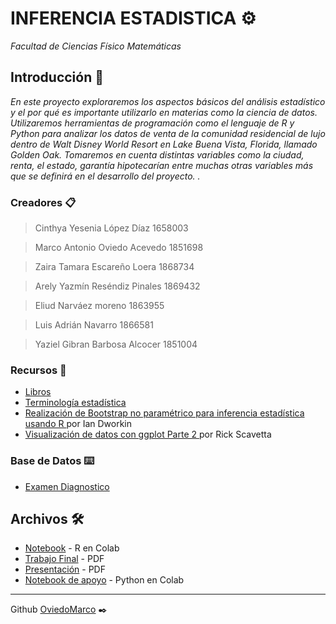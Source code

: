 # INFERENCIA ESTADISTICA ⚙️

_Facultad de Ciencias Físico Matemáticas_

## Introducción 🚀

_En este proyecto exploraremos los aspectos básicos del análisis estadístico y el por qué es importante utilizarlo en materias como la ciencia de datos. Utilizaremos herramientas de programación como el lenguaje de R y Python para analizar los datos de venta de la comunidad residencial de lujo dentro de Walt Disney World Resort en Lake Buena Vista, Florida, llamado Golden Oak. Tomaremos en cuenta distintas variables como la ciudad, renta, el estado, garantía hipotecarían entre muchas otras variables más que se definirá en el desarrollo del proyecto. ._

### Creadores 📋

>Cinthya Yesenia López Díaz 1658003  

>Marco Antonio Oviedo Acevedo 1851698 

>Zaira Tamara Escareño Loera 1868734 

>Arely Yazmín Reséndiz Pinales 1869432  

>Eliud Narváez moreno 1863955 

>Luis Adrián Navarro 1866581 

>Yaziel Gibran Barbosa Alcocer 1851004 

### Recursos 📖

* [Libros](https://github.com/mayraberrones94/Ciencia_de_Datos/tree/master/Mineria-datos/Libros) 
* <a href="http://www.statisticshowto.com/"> Terminología estadística </a><br>
* <a href="https://www.youtube.com/watch?v=TP6r5CTd9yM">Realización de Bootstrap no paramétrico para inferencia estadística usando R </a> por Ian Dworkin<br>
* <a href="https://www.datacamp.com/tracks/data-visualization-with-r"> Visualización de datos con ggplot Parte 2 </a> por Rick Scavetta <br>

### Base de Datos ⌨️

* [Examen Diagnostico](https://github.com/OviedoMarco/Mineria_de_datos/blob/main/Examen_1851698.pdf)

## Archivos 🛠️

* [Notebook](https://github.com/OviedoMarco/INFERENCIA_ESTADISTICA/blob/main/PIA_INFERENCIA_ESTADISTICA.ipynb) - R en Colab
* [Trabajo Final](https://github.com/OviedoMarco/INFERENCIA_ESTADISTICA/blob/main/pia%20inferencia%20.pdf) - PDF
* [Presentación](https://github.com/OviedoMarco/INFERENCIA_ESTADISTICA/blob/main/Inferencia%20Estadistica.pdf) - PDF
* [Notebook de apoyo](https://github.com/OviedoMarco/INFERENCIA_ESTADISTICA/blob/main/APOYO.ipynb) - Python en Colab

---
Github [OviedoMarco](https://github.com/OviedoMarco) ✒️
